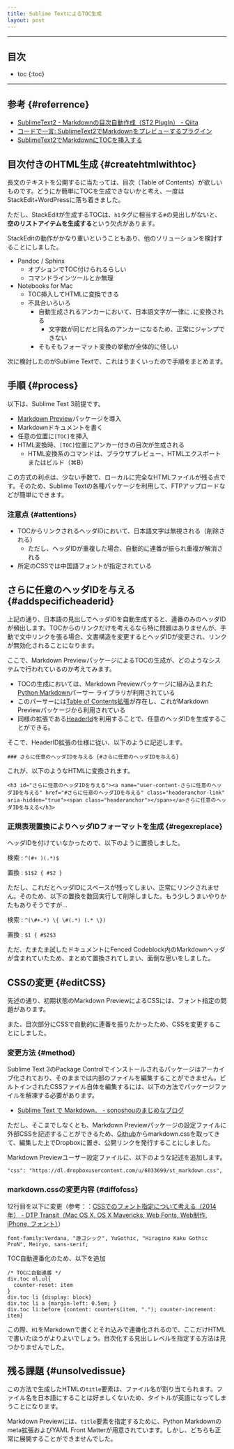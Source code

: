 ```yaml
---
title: Sublime TextによるTOC生成
layout: post
---
```


<!-- # Sublime TextによるTOC生成 -->

---

## 目次

* toc
{:toc}

---

## 参考 {#referrence}
- [SublimeText2 - Markdownの目次自動作成（ST2 PlugIn） - Qiita](http://qiita.com/naokazu_terada/items/daa34bf80fa683d80b6d)
- [コードで一言: SublimeText2でMarkdownをプレビューするプラグイン](http://codedehitokoto.blogspot.jp/2012/04/sublimetext2markdown.html)
- [SublimeText2でMarkdownにTOCを挿入する](http://bellonieta.net/2013/05/sublimetext2%E3%81%A7markdown%E3%81%ABtoc%E3%82%92%E6%8C%BF%E5%85%A5%E3%81%99%E3%82%8B/)

## 目次付きのHTML生成 {#createhtmlwithtoc}
長文のテキストを公開するに当たっては、目次（Table of Contents）が欲しいものです。どうにか簡単にTOCを生成できないかと考え、一度はStackEdit+WordPressに落ち着きました。

ただし、StackEditが生成するTOCは、`h1`タグに相当する`#`の見出しがないと、**空のリストアイテムを生成する**という欠点があります。

StackEditの動作がかなり重いということもあり、他のソリューションを検討することにしました。

- Pandoc / Sphinx
	- オプションでTOC付けられるらしい
	- コマンドラインツールとか無理
- Notebooks for Mac
	- TOC挿入してHTMLに変換できる
	- 不具合いろいろ
		- 自動生成されるアンカーにおいて、日本語文字が一律に`.`に変換される
			- 文字数が同じだと同名のアンカーになるため、正常にジャンプできない
		- そもそもフォーマット変換の挙動が全体的に怪しい

次に検討したのがSublime Textで、これはうまくいったので手順をまとめます。

## 手順 {#process}
以下は、Sublime Text 3前提です。

- [Markdown Preview](https://github.com/revolunet/sublimetext-markdown-preview)パッケージを導入
- Markdownドキュメントを書く
- 任意の位置に`[TOC]`を挿入
- HTML変換時、`[TOC]`位置にアンカー付きの目次が生成される
	- HTML変換系のコマンドは、ブラウザプレビュー、HTMLエクスポートまたはビルド（⌘B）

この方式の利点は、少ない手数で、ローカルに完全なHTMLファイルが残る点です。そのため、Sublime Textの各種パッケージを利用して、FTPアップロードなどが簡単にできます。

### 注意点 {#attentions}
- TOCからリンクされるヘッダIDにおいて、日本語文字は無視される（削除される）
	- ただし、ヘッダIDが重複した場合、自動的に連番が振られ重複が解消される
- 所定のCSSでは中国語フォントが指定されている


## さらに任意のヘッダIDを与える {#addspecificheaderid}
上記の通り、日本語の見出しでヘッダIDを自動生成すると、連番のみのヘッダIDが頻出します。TOCからのリンクだけを考えるなら特に問題はありませんが、手動で文中リンクを張る場合、文書構造を変更するとヘッダIDが変更され、リンクが無効化されることになります。

ここで、Markdown PreviewパッケージによるTOCの生成が、どのようなシステムで行われているのか考えてみます。

- TOCの生成においては、Markdown Previewパッケージに組み込まれた[Python Markdown](https://pythonhosted.org/Markdown/)パーサー ライブラリが利用されている
- このパーサーには[Table of Contents拡張](https://pythonhosted.org/Markdown/extensions/toc.html)が存在し、これがMarkdown Previewパッケージから利用されている
- 同様の拡張である[HeaderId](https://pythonhosted.org/Markdown/extensions/header_id.html)を利用することで、任意のヘッダIDを生成することができる。

そこで、HeaderID拡張の仕様に従い、以下のように記述します。

	### さらに任意のヘッダIDを与える {#さらに任意のヘッダIDを与える}

これが、以下のようなHTMLに変換されます。

	<h3 id="さらに任意のヘッダIDを与える"><a name="user-content-さらに任意のヘッダIDを与える" href="#さらに任意のヘッダIDを与える" class="headeranchor-link" aria-hidden="true"><span class="headeranchor"></span></a>さらに任意のヘッダIDを与える</h3>

### 正規表現置換によりヘッダIDフォーマットを生成 {#regexreplace}
ヘッダIDを付けていなかったので、以下のように置換しました。

検索
: `^(#+ )(.*)$`

置換
: `$1$2 { #$2 }`

ただし、これだとヘッダIDにスペースが残ってしまい、正常にリンクされません。そのため、以下の置換を数回実行して削除しました。もう少しうまいやりかたもありそうですが…

検索
: `^(\#+.*) \{ \#(.*) (.* \})`

置換
: `$1 { #$2$3`

ただ、たまたま試したドキュメントにFenced Codeblock内のMarkdownヘッダが含まれていたため、まとめて置換されてしまい、面倒な思いをしました。


## CSSの変更 {#editCSS}
先述の通り、初期状態のMarkdown PreviewによるCSSには、フォント指定の問題があります。

また、目次部分にCSSで自動的に連番を振りたかったため、CSSを変更することにしました。

### 変更方法 {#method}
Sublime Text 3のPackage Controlでインストールされるパッケージはアーカイブ化されており、そのままでは内部のファイルを編集することができません。ビルトインされたCSSファイル自体を編集するには、以下の方法でパッケージファイルを解凍する必要があります。

- [Sublime Text で Markdown． - sonoshouのまじめなブログ](http://sonoshou.hatenablog.jp/entry/2013/12/20/Sublime_Text_%E3%81%A7_Markdown%EF%BC%8E)

ただし、そこまでしなくとも、Markdown Previewパッケージの設定ファイルに外部CSSを記述することができるため、[Github](https://github.com/revolunet/sublimetext-markdown-preview)からmarkdown.cssを取ってきて、編集した上でDropboxに置き、公開リンクを発行することにしました。

Markdown Previewユーザー設定ファイルに、以下のような記述を追加します。

    "css": "https://dl.dropboxusercontent.com/u/6033699/st_markdown.css",

### markdown.cssの変更内容 {#diffofcss}
12行目を以下に変更（参考：：[CSSでのフォント指定について考える（2014年） - DTP Transit（Mac OS X, OS X Mavericks, Web Fonts, Web制作, iPhone, フォント）](http://www.dtp-transit.jp/misc/web/post_1881.html)）

	font-family:Verdana, "游ゴシック", YuGothic, "Hiragino Kaku Gothic ProN", Meiryo, sans-serif;


TOC自動連番化のため、以下を追加

	/* TOCに自動連番 */
	div.toc ol,ul{
	  counter-reset: item
	}
	div.toc li {display: block}
	div.toc li a {margin-left: 0.5em; }
	div.toc li:before {content: counters(item, "."); counter-increment: item}

この際、`H1`をMarkdownで書くとそれ込みで連番化されるので、ここだけHTMLで書いたほうがよりよいでしょう。目次化する見出しレベルを指定する方法は見つかりませんでした。

## 残る課題 {#unsolvedissue}
この方法で生成したHTMLの`title`要素は、ファイル名が割り当てられます。ファイル名を日本語にすることは好ましくないため、タイトルが英語になってしまうことになります。

Markdown Previewには、`title`要素を指定するために、Python Markdownのmeta拡張およびYAML Front Matterが用意されています。しかし、どちらも正常に展開することができませんでした。